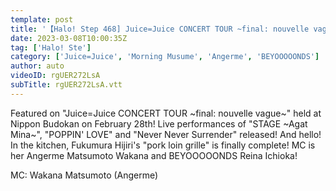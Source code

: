 ```yaml
---
template: post
title: '【Halo! Step 468] Juice=Juice CONCERT TOUR ~final: nouvelle vague~ special feature! Hello! Kitchen Hijiri Fukumura MC: Wakana Matsumoto & Reina Ichioka'
date: 2023-03-08T10:00:35Z
tag: ['Halo! Ste']
category: ['Juice=Juice', 'Morning Musume', 'Angerme', 'BEYOOOOONDS']
author: auto 
videoID: rgUER272LsA
subTitle: rgUER272LsA.vtt
---
```

Featured on "Juice=Juice CONCERT TOUR ~final: nouvelle vague~" held at Nippon Budokan on February 28th! Live performances of "STAGE ~Agat Mina~", "POPPIN' LOVE" and "Never Never Surrender" released! And hello! In the kitchen, Fukumura Hijiri's "pork loin grille" is finally complete! MC is her Angerme Matsumoto Wakana and BEYOOOOONDS Reina Ichioka!

MC: Wakana Matsumoto (Angerme)
